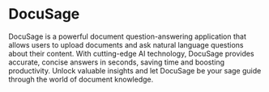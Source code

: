 # DocuSage

DocuSage is a powerful document question-answering application that allows users to upload documents and ask natural language questions about their content. With cutting-edge AI technology, DocuSage provides accurate, concise answers in seconds, saving time and boosting productivity. Unlock valuable insights and let DocuSage be your sage guide through the world of document knowledge.
